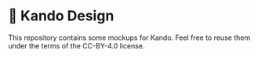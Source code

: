 # 🎨 Kando Design

This repository contains some mockups for Kando. Feel free to reuse them under the terms of the CC-BY-4.0 license.
